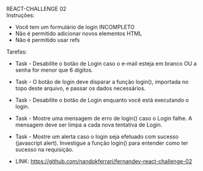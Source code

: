 REACT-CHALLENGE 02 <br/>
 Instruções:
 * Você tem um formulário de login INCOMPLETO
 * Não é permitido adicionar novos elementos HTML
 * Não é permitido usar refs

 Tarefas:
 - Task - Desabilite o botão de Login caso o e-mail esteja em branco OU a senha for menor que 6 dígitos.
 - Task - O botão de login deve disparar a função login(), importada no topo deste arquivo, e passar os dados necessários.
 - Task - Desabilite o botão de Login enquanto você está executando o login.
 - Task - Mostre uma mensagem de erro de login() caso o Login falhe. A mensagem deve ser limpa a cada nova tentativa de Login.
 - Task - Mostre um alerta caso o login seja efetuado com sucesso (javascript alert). Investigue a função login() para entender como ter sucesso na requisição.

 - LINK: https://github.com/nandokferrari/fernandev-react-challenge-02

